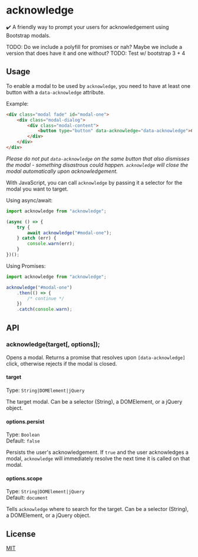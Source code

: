 # acknowledge

✔️ A friendly way to prompt your users for acknowledgement using Bootstrap modals.

TODO: Do we include a polyfill for promises or nah? Maybe we include a version that does have it and one without?
TODO: Test w/ bootstrap 3 + 4

## Usage

To enable a modal to be used by `acknowledge`, you need to have at least one button with a `data-acknowledge` attribute.

Example:

```html
<div class="modal fade" id="modal-one">
	<div class="modal-dialog">
		<div class="modal-content">
			<button type="button" data-acknowledge="data-acknowledge">Continue</button>
		</div>
	</div>
</div>
```

_Please do not put `data-acknowledge` on the same button that also dismisses the modal - something disastrous could happen. `acknowledge` will close the modal automatically upon acknowledgement._

With JavaScript, you can call `acknowledge` by passing it a selector for the modal you want to target.

Using async/await:

```javascript
import acknowledge from "acknowledge";

(async () => {
	try {
		await acknowledge("#modal-one");
	} catch (err) {
		console.warn(err);
	}
})();
```

Using Promises:

```javascript
import acknowledge from "acknowledge";

acknowledge("#modal-one")
	.then(() => {
		/* continue */
	})
	.catch(console.warn);
```

## API

### acknowledge(target[, options]);

Opens a modal. Returns a promise that resolves upon `[data-acknowledge]` click, otherwise rejects if the modal is closed.

#### target

Type: `String|DOMElement|jQuery`

The target modal. Can be a selector (String), a DOMElement, or a jQuery object.

#### options.persist

Type: `Boolean`<br />
Default: `false`

Persists the user's acknowledgement. If `true` and the user acknowledges a modal, `acknowledge` will immediately resolve the next time it is called on that modal.

#### options.scope

Type: `String|DOMElement|jQuery`<br />
Default: `document`

Tells `acknowledge` where to search for the target. Can be a selector (String), a DOMElement, or a jQuery object.

## License

[MIT](https://oss.ninja/mit/conrad2134)

